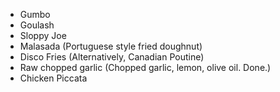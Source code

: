 - Gumbo
- Goulash
- Sloppy Joe
- Malasada (Portuguese style fried doughnut)
- Disco Fries (Alternatively, Canadian Poutine)
- Raw chopped garlic (Chopped garlic, lemon, olive oil. Done.)
- Chicken Piccata
